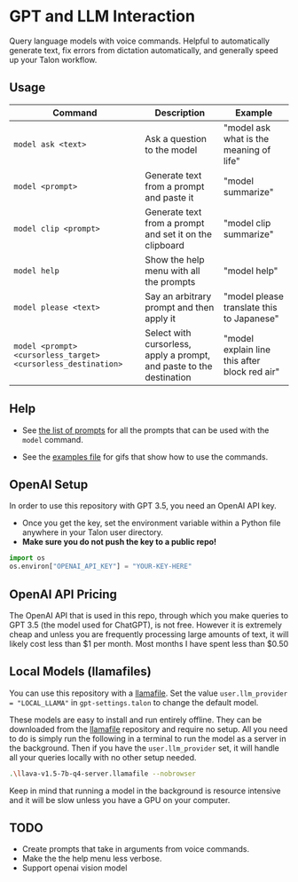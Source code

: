 # GPT and LLM Interaction

Query language models with voice commands. Helpful to automatically generate text, fix errors from dictation automatically, and generally speed up your Talon workflow.

## Usage

| Command                                                       | Description                                                          | Example                                       |
| ------------------------------------------------------------- | -------------------------------------------------------------------- | --------------------------------------------- |
| `model ask <text>`                                            | Ask a question to the model                                          | "model ask what is the meaning of life"       |
| `model <prompt>`                                              | Generate text from a prompt and paste it                             | "model summarize"                             |
| `model clip <prompt>`                                         | Generate text from a prompt and set it on the clipboard              | "model clip summarize"                        |
| `model help`                                                  | Show the help menu with all the prompts                              | "model help"                                  |
| `model please <text>`                                         | Say an arbitrary prompt and then apply it                            | "model please translate this to Japanese"     |
| `model <prompt> <cursorless_target> <cursorless_destination>` | Select with cursorless, apply a prompt, and paste to the destination | "model explain line this after block red air" |

## Help

- See [the list of prompts](./staticPrompt.talon-list) for all the prompts that can be used with the `model` command.

- See the [examples file](./examples.md) for gifs that show how to use the commands.

## OpenAI Setup

In order to use this repository with GPT 3.5, you need an OpenAI API key.

- Once you get the key, set the environment variable within a Python file anywhere in your Talon user directory.
- **Make sure you do not push the key to a public repo!**

```python
import os
os.environ["OPENAI_API_KEY"] = "YOUR-KEY-HERE"
```

## OpenAI API Pricing

The OpenAI API that is used in this repo, through which you make queries to GPT 3.5 (the model used for ChatGPT), is not free. However it is extremely cheap and unless you are frequently processing large amounts of text, it will likely cost less than $1 per month. Most months I have spent less than $0.50

## Local Models (llamafiles)

You can use this repository with a [llamafile](https://github.com/Mozilla-Ocho/llamafile). Set the value `user.llm_provider = "LOCAL_LLAMA"` in `gpt-settings.talon` to change the default model.

These models are easy to install and run entirely offline. They can be downloaded from the [llamafile](https://github.com/Mozilla-Ocho/llamafile) repository and require no setup. All you need to do is simply run the following in a terminal to run the model as a server in the background. Then if you have the `user.llm_provider` set, it will handle all your queries locally with no other setup needed.

```sh
.\llava-v1.5-7b-q4-server.llamafile --nobrowser
```

Keep in mind that running a model in the background is resource intensive and it will be slow unless you have a GPU on your computer.

## TODO

- Create prompts that take in arguments from voice commands.
- Make the the help menu less verbose.
- Support openai vision model
